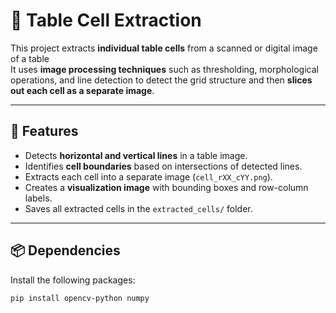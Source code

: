 # 📄 Table Cell Extraction 

This project extracts **individual table cells** from a scanned or digital image of a table   
It uses **image processing techniques** such as thresholding, morphological operations, and line detection to detect the grid structure and then **slices out each cell as a separate image**.

---

## 🚀 Features
- Detects **horizontal and vertical lines** in a table image.
- Identifies **cell boundaries** based on intersections of detected lines.
- Extracts each cell into a separate image (`cell_rXX_cYY.png`).
- Creates a **visualization image** with bounding boxes and row-column labels.
- Saves all extracted cells in the `extracted_cells/` folder.

---

## 📦 Dependencies
Install the following packages:
```bash
pip install opencv-python numpy
